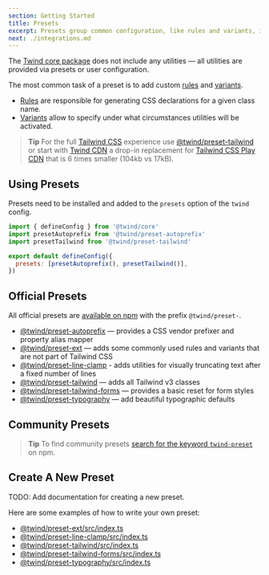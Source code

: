 ```yaml
---
section: Getting Started
title: Presets
excerpt: Presets group common configuration, like rules and variants, into a reusable package.
next: ./integrations.md
---
```


The [Twind core package](./packages/@twind/core) does not include any utilities — all utilities are provided via presets or user configuration.

The most common task of a preset is to add custom [rules](./rules) and [variants](./variants).

- [Rules](./rules) are responsible for generating CSS declarations for a given class name.
- [Variants](./variants) allow to specify under what circumstances utilities will be activated.

> **Tip**
> For the full [Tailwind CSS](https://tailwindcss.com) experience use [@twind/preset-tailwind](./preset-tailwind) or start with [Twind CDN](./installation#twind-cdn) a drop-in replacement for [Tailwind CSS Play CDN](https://tailwindcss.com/docs/installation/play-cdn) that is 6 times smaller (104kb vs 17kB).

## Using Presets

Presets need to be installed and added to the `presets` option of the `twind` config.

```js title="twind.config.js"
import { defineConfig } from '@twind/core'
import presetAutoprefix from '@twind/preset-autoprefix'
import presetTailwind from '@twind/preset-tailwind'

export default defineConfig({
  presets: [presetAutoprefix(), presetTailwind()],
})
```

## Official Presets

All official presets are [available on npm](https://www.npmjs.com/search?q=keywords:twind-preset) with the prefix `@twind/preset-`.

- [@twind/preset-autoprefix](./preset-autoprefix) — provides a CSS vendor prefixer and property alias mapper
- [@twind/preset-ext](./preset-ext) — adds some commonly used rules and variants that are not part of Tailwind CSS
- [@twind/preset-line-clamp](./preset-line-clamp) - adds utilities for visually truncating text after a fixed number of lines
- [@twind/preset-tailwind](./preset-tailwind) — adds all Tailwind v3 classes
- [@twind/preset-tailwind-forms](./preset-tailwind-forms) — provides a basic reset for form styles
- [@twind/preset-typography](./preset-typography) — add beautiful typographic defaults

## Community Presets

> **Tip**
> To find community presets [search for the keyword `twind-preset`](https://www.npmjs.com/search?q=keywords:twind-preset) on npm.

## Create A New Preset

TODO: Add documentation for creating a new preset.

Here are some examples of how to write your own preset:

- [@twind/preset-ext/src/index.ts](https://github.com/tw-in-js/twind/blob/main/packages/preset-ext/src/index.ts)
- [@twind/preset-line-clamp/src/index.ts](https://github.com/tw-in-js/twind/blob/main/packages/preset-line-clamp/src/index.ts)
- [@twind/preset-tailwind/src/index.ts](https://github.com/tw-in-js/twind/blob/main/packages/preset-tailwind/src/index.ts)
- [@twind/preset-tailwind-forms/src/index.ts](https://github.com/tw-in-js/twind/blob/main/packages/preset-tailwind-forms/src/index.ts)
- [@twind/preset-typography/src/index.ts](https://github.com/tw-in-js/twind/blob/main/packages/preset-typography/src/index.ts)
